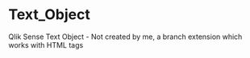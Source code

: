 # Text_Object
Qlik Sense Text Object - Not created by me, a branch extension which works with HTML tags

